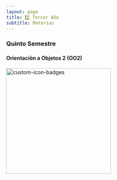 ```yaml
---
layout: page
title: 3️⃣ Tercer Año
subtitle: Materias
---
```


### Quinto Semestre

#### Orientación a Objetos 2 (OO2)

<a href="https://github.com/OmgCopito95/OO2"><img width="282" src="https://denvercoder1-github-readme-stats.vercel.app/api/pin?username=OmgCopito95&repo=OO2&theme=react&bg_color=1F223E&title_color=F85D7F&icon_color=F8D866&hide_border=true&show_icons=false" alt="custom-icon-badges"></a>